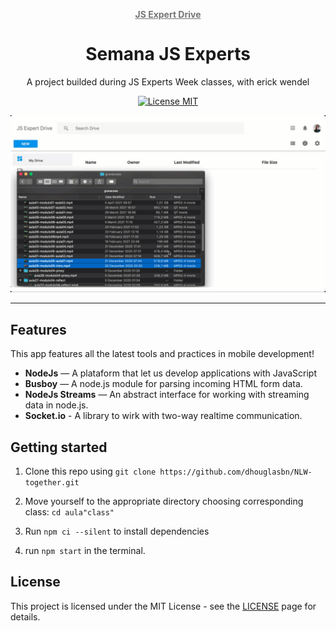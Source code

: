 <h1 align="center">
<br>
  <a href="#!" style="color: #757575; font-size: 14px;">JS Expert Drive</a>
<br>
<br>
Semana JS Experts
</h1>

<p align="center">A project builded during JS Experts Week classes, with erick wendel</p>

<p align="center">
  <a href="https://opensource.org/licenses/MIT">
    <img src="https://img.shields.io/badge/License-MIT-blue.svg" alt="License MIT">
  </a>
</p>

<div align="center">
  <img src="./demo.gif" alt="site example" />
</div>

<hr />

## Features

This app features all the latest tools and practices in mobile development!

- **NodeJs** — A plataform that let us develop applications with JavaScript
- **Busboy** — A node.js module for parsing incoming HTML form data.
- **NodeJs Streams** — An abstract interface for working with streaming data in node.js.
- **Socket.io** - A library to wirk with two-way realtime communication.


## Getting started

1. Clone this repo using `git clone https://github.com/dhouglasbn/NLW-together.git`
2. Move yourself to the appropriate directory choosing corresponding class: `cd aula"class"`<br />
3. Run `npm ci --silent` to install dependencies<br />

8. run `npm start` in the terminal.

## License

This project is licensed under the MIT License - see the [LICENSE](https://opensource.org/licenses/MIT) page for details.
